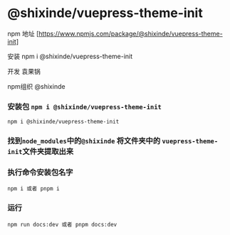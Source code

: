 # @shixinde/vuepress-theme-init

npm 地址 [https://www.npmjs.com/package/@shixinde/vuepress-theme-init]

安装  npm i @shixinde/vuepress-theme-init

开发 袁果锅

npm组织  @shixinde



### 安装包 `npm i @shixinde/vuepress-theme-init`

```
npm i @shixinde/vuepress-theme-init
```

### 找到`node_modules`中的`@shixinde` 将文件夹中的 `vuepress-theme-init`文件夹提取出来

### 执行命令安装包名字

```
npm i 或者 pnpm i
```

### 运行
```
npm run docs:dev 或者 pnpm docs:dev
```